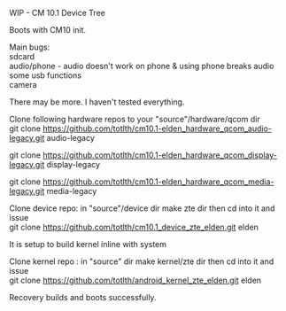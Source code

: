 WIP - CM 10.1 Device Tree

Boots with CM10 init.

Main bugs:<br>
sdcard<br>
audio/phone - audio doesn't work on phone & using phone breaks audio<br>
some usb functions<br>
camera

There may be more. I haven't tested everything.

Clone following hardware repos to your "source"/hardware/qcom dir<br>
git clone https://github.com/totlth/cm10.1-elden_hardware_qcom_audio-legacy.git audio-legacy

git clone https://github.com/totlth/cm10.1-elden_hardware_qcom_display-legacy.git display-legacy

git clone https://github.com/totlth/cm10.1-elden_hardware_qcom_media-legacy.git media-legacy

Clone device repo: in "source"/device dir make zte dir then cd into it and issue<br> 
git clone https://github.com/totlth/cm10.1_device_zte_elden.git elden

It is setup to build kernel inline with system

Clone kernel repo : in "source" dir make kernel/zte dir then cd into it and issue<br>
git clone https://github.com/totlth/android_kernel_zte_elden.git elden

Recovery builds and boots successfully.
